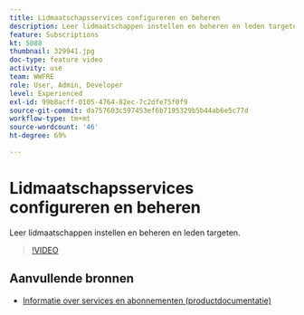 ```yaml
---
title: Lidmaatschapsservices configureren en beheren
description: Leer lidmaatschappen instellen en beheren en leden targeten.
feature: Subscriptions
kt: 5088
thumbnail: 329941.jpg
doc-type: feature video
activity: use
team: WWFRE
role: User, Admin, Developer
level: Experienced
exl-id: 99b8acff-0105-4764-82ec-7c2dfe75f0f9
source-git-commit: da757603c597453ef6b7195329b5b44ab6e5c77d
workflow-type: tm+mt
source-wordcount: '46'
ht-degree: 69%

---
```


# Lidmaatschapsservices configureren en beheren

Leer lidmaatschappen instellen en beheren en leden targeten.

>[!VIDEO](https://video.tv.adobe.com/v/329941?quality=12)

## Aanvullende bronnen

* [Informatie over services en abonnementen (productdocumentatie)](https://experienceleague.adobe.com/docs/campaign-classic/using/sending-messages/subscriptions-and-referrals/about-services-and-subscriptions.html)
